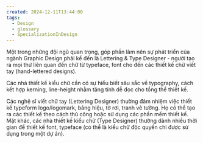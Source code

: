 ```yaml
---
created: 2024-12-11T13:44:00
tags:
  - Design
  - glossary
  - SpecializationInDesign
---
```

Một trong những đội ngũ quan trọng, góp phần làm nên sự phát triển của ngành Graphic Design phải kể đến là Lettering & Type Designer - người tạo ra mọi thứ liên quan đến chữ từ typeface, font cho đến các thiết kế chữ viết tay (hand-lettered designs). 

Các nhà thiết kế kiểu chữ cần có sự hiểu biết sâu sắc về typography, cách kết hợp kerning, line-height nhằm tăng tính dễ đọc cho tổng thể thiết kế. 

Các nghệ sĩ viết chữ tay (Lettering Designer) thường đảm nhiệm việc thiết kế typeform logo/logomark, bảng hiệu, tờ rơi, tranh vẽ tường. Họ có thể tạo ra các thiết kế theo cách thủ công hoặc sử dụng các phần mềm thiết kế. Mặt khác, các nhà thiết kế kiểu chữ (Type Designer) thường dành nhiều thời gian để thiết kế font, typeface (có thể là kiểu chữ độc quyền chỉ được sử dụng trong một dự án).